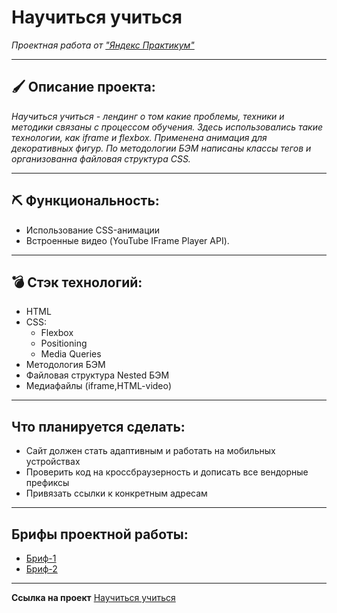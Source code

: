 # Научиться учиться
_Проектная работа от ["Яндекс Практикум"](https://practicum.yandex.ru/web/)_

----
## 🖌 Описание проекта:
_Научиться учиться - лендинг о том какие проблемы, техники и методики связаны с процессом обучения. Здесь использовались такие технологии, как iframe и flexbox. Применена анимация для декоративных фигур. По методологии БЭМ написаны классы тегов и организованна файловая структура CSS._

----

## ⛏ Функциональность:
* Использование CSS-анимации
* Встроенные видео (YouTube IFrame Player API).


----

## 💣 Стэк технологий:
* HTML
* CSS:
  + Flexbox
  + Positioning
  + Media Queries
* Методология БЭМ
* Файловая структура Nested БЭМ
* Медиафайлы (iframe,HTML-video)

----
## Что планируется сделать:
* Сайт должен стать адаптивным и работать на мобильных устройствах
* Проверить код на кроссбраузерность и дописать все вендорные префиксы
* Привязать ссылки к конкретным адресам
----

## Брифы проектной работы:
* [Бриф-1](https://code.s3.yandex.net/web-developer/project-1/sprint-1-brief.pdf)
* [Бриф-2](https://code.s3.yandex.net/web-developer/project-1/sprint-2-brief.pdf)

----
**Ссылка на проект**
[Научиться учиться](https://code.s3.yandex.net/web-developer/final-projects/project-1/index.html)


